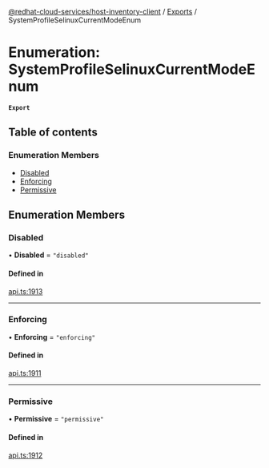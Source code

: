 [@redhat-cloud-services/host-inventory-client](../README.md) / [Exports](../modules.md) / SystemProfileSelinuxCurrentModeEnum

# Enumeration: SystemProfileSelinuxCurrentModeEnum

**`Export`**

## Table of contents

### Enumeration Members

- [Disabled](SystemProfileSelinuxCurrentModeEnum.md#disabled)
- [Enforcing](SystemProfileSelinuxCurrentModeEnum.md#enforcing)
- [Permissive](SystemProfileSelinuxCurrentModeEnum.md#permissive)

## Enumeration Members

### Disabled

• **Disabled** = ``"disabled"``

#### Defined in

[api.ts:1913](https://github.com/RedHatInsights/javascript-clients/blob/master/packages/host-inventory/api.ts#L1913)

___

### Enforcing

• **Enforcing** = ``"enforcing"``

#### Defined in

[api.ts:1911](https://github.com/RedHatInsights/javascript-clients/blob/master/packages/host-inventory/api.ts#L1911)

___

### Permissive

• **Permissive** = ``"permissive"``

#### Defined in

[api.ts:1912](https://github.com/RedHatInsights/javascript-clients/blob/master/packages/host-inventory/api.ts#L1912)
